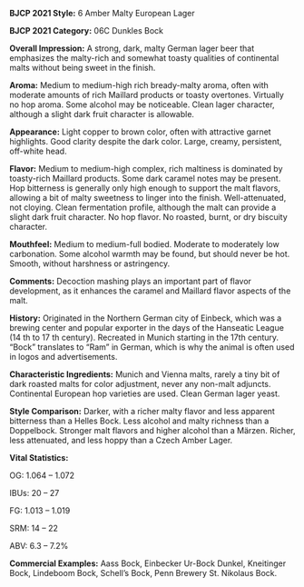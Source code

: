 <b>BJCP 2021 Style:</b> 6 Amber Malty European Lager

<b>BJCP 2021 Category:</b> 06C Dunkles Bock

<b>Overall Impression:</b> A strong, dark, malty German lager
beer that emphasizes the malty-rich and somewhat toasty
qualities of continental malts without being sweet in the finish.

<b>Aroma:</b> Medium to medium-high rich bready-malty aroma,
often with moderate amounts of rich Maillard products or
toasty overtones. Virtually no hop aroma. Some alcohol may be
noticeable. Clean lager character, although a slight dark fruit
character is allowable.

<b>Appearance:</b> Light copper to brown color, often with
attractive garnet highlights. Good clarity despite the dark color.
Large, creamy, persistent, off-white head.

<b>Flavor:</b> Medium to medium-high complex, rich maltiness is
dominated by toasty-rich Maillard products. Some dark
caramel notes may be present. Hop bitterness is generally only
high enough to support the malt flavors, allowing a bit of malty
sweetness to linger into the finish. Well-attenuated, not
cloying. Clean fermentation profile, although the malt can
provide a slight dark fruit character. No hop flavor. No roasted,
burnt, or dry biscuity character.

<b>Mouthfeel:</b> Medium to medium-full bodied. Moderate to
moderately low carbonation. Some alcohol warmth may be
found, but should never be hot. Smooth, without harshness or
astringency.

<b>Comments:</b> Decoction mashing plays an important part of
flavor development, as it enhances the caramel and Maillard
flavor aspects of the malt.

<b>History:</b> Originated in the Northern German city of Einbeck,
which was a brewing center and popular exporter in the days of
the Hanseatic League (14 th to 17 th century). Recreated in
Munich starting in the 17th century. “Bock” translates to “Ram”
in German, which is why the animal is often used in logos and
advertisements.

<b>Characteristic Ingredients:</b> Munich and Vienna malts,
rarely a tiny bit of dark roasted malts for color adjustment,
never any non-malt adjuncts. Continental European hop
varieties are used. Clean German lager yeast.

<b>Style Comparison:</b> Darker, with a richer malty flavor and
less apparent bitterness than a Helles Bock. Less alcohol and
malty richness than a Doppelbock. Stronger malt flavors and
higher alcohol than a Märzen. Richer, less attenuated, and less
hoppy than a Czech Amber Lager.

<b>Vital Statistics:</b>

OG: 1.064 – 1.072

IBUs: 20 – 27

FG: 1.013 – 1.019

SRM: 14 – 22

ABV: 6.3 – 7.2%

<b>Commercial Examples:</b> Aass Bock, Einbecker Ur-Bock
Dunkel, Kneitinger Bock, Lindeboom Bock, Schell’s Bock, Penn
Brewery St. Nikolaus Bock.
